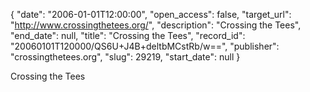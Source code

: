 {
  "date": "2006-01-01T12:00:00", 
  "open_access": false, 
  "target_url": "http://www.crossingthetees.org/", 
  "description": "Crossing the Tees", 
  "end_date": null, 
  "title": "Crossing the Tees", 
  "record_id": "20060101T120000/QS6U+J4B+deltbMCstRb/w==", 
  "publisher": "crossingthetees.org", 
  "slug": 29219, 
  "start_date": null
}

Crossing the Tees